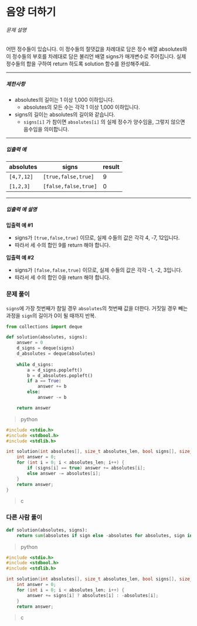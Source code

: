 # 음양 더하기

###### 문제 설명

어떤 정수들이 있습니다. 이 정수들의 절댓값을 차례대로 담은 정수 배열 absolutes와 이 정수들의 부호를 차례대로 담은 불리언 배열 signs가 매개변수로 주어집니다. 실제 정수들의 합을 구하여 return 하도록 solution 함수를 완성해주세요.

------

##### 제한사항

- absolutes의 길이는 1 이상 1,000 이하입니다.
  - absolutes의 모든 수는 각각 1 이상 1,000 이하입니다.
- signs의 길이는 absolutes의 길이와 같습니다.
  - `signs[i]` 가 참이면 `absolutes[i]` 의 실제 정수가 양수임을, 그렇지 않으면 음수임을 의미합니다.

------

##### 입출력 예

| absolutes  | signs                | result |
| ---------- | -------------------- | ------ |
| `[4,7,12]` | `[true,false,true]`  | 9      |
| `[1,2,3]`  | `[false,false,true]` | 0      |

------

##### 입출력 예 설명

**입출력 예 #1**

- signs가 `[true,false,true]` 이므로, 실제 수들의 값은 각각 4, -7, 12입니다.
- 따라서 세 수의 합인 9를 return 해야 합니다.

**입출력 예 #2**

- signs가 `[false,false,true]` 이므로, 실제 수들의 값은 각각 -1, -2, 3입니다.
- 따라서 세 수의 합인 0을 return 해야 합니다.



### 문제 풀이

`signs`에 가장 첫번째가 참일 경우 `absolutes`의 첫번째 값을 더한다. 거짓일 경우 빼는 과정을 `sign`의 길이가 0이 될 때까지 반복.

```python
from collections import deque

def solution(absolutes, signs):
    answer = 0
    d_signs = deque(signs)
    d_absolutes = deque(absolutes)
    
    while d_signs:
        a = d_signs.popleft()
        b = d_absolutes.popleft()
        if a == True:
            answer += b
        else:
            answer -= b

    return answer
```

> python

```c
#include <stdio.h>
#include <stdbool.h>
#include <stdlib.h>

int solution(int absolutes[], size_t absolutes_len, bool signs[], size_t signs_len) {
    int answer = 0;
    for (int i = 0; i < absolutes_len; i++) {
        if (signs[i] == true) answer += absolutes[i];
        else answer -= absolutes[i];
    }
    return answer;
}
```

> c



### 다른 사람 풀이

```python
def solution(absolutes, signs):
    return sum(absolutes if sign else -absolutes for absolutes, sign in zip(absolutes, signs))
```

> python



```c
#include <stdio.h>
#include <stdbool.h>
#include <stdlib.h>

int solution(int absolutes[], size_t absolutes_len, bool signs[], size_t signs_len) {
    int answer = 0;
    for (int i = 0; i < absolutes_len; i++) {
        answer += signs[i] ? absolutes[i] : -absolutes[i];
    }
    return answer;
```

> c
